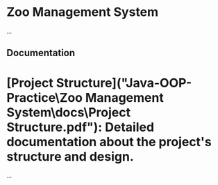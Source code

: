 # Zoo Management System

...

## Documentation

# [Project Structure]("Java-OOP-Practice\Zoo Management System\docs\Project Structure.pdf"): Detailed documentation about the project's structure and design.

...
